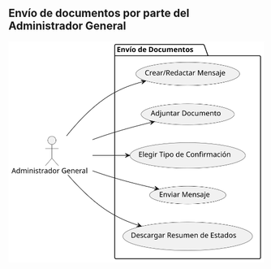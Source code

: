 ## Envío de documentos por parte del Administrador General

![Diagrama de Manejo de Usuarios](./envioDocumentos.svg) 